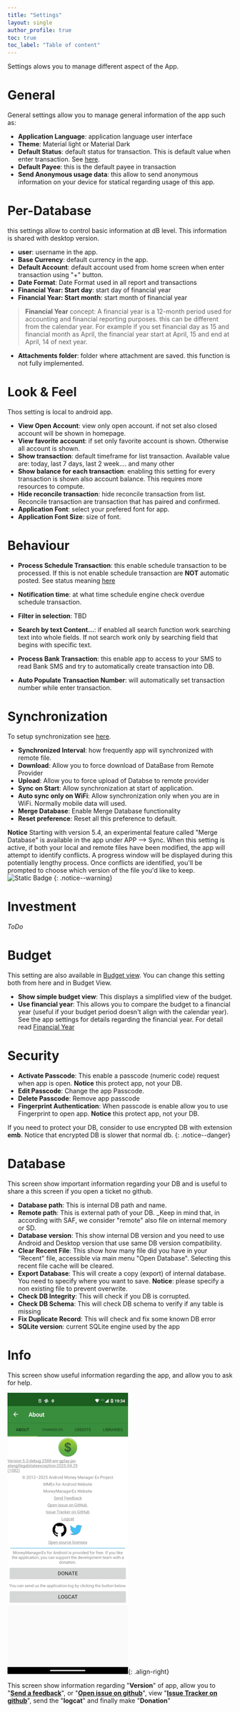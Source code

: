 ```yaml
---
title: "Settings"
layout: single
author_profile: true
toc: true
toc_label: "Table of content"
---
```


Settings alows you to manage different aspect of the App.


# General

General settings allow you to manage general information of the app such as:

- **Application Language**: application language user interface
- **Theme**: Material light or Material Dark
- **Default Status**: default status for transaction. This is default value when enter transaction. See [here](/usermanual/add_transaction/#transaction).
- **Default Payee**: this is the default payee in transaction
- **Send Anonymous usage data**: this allow to send anonymous information on your device for statical regarding usage of this app.

# Per-Database

this settings allow to control basic information at dB level. This information is shared with desktop version.

- **user**: username in the app.
- **Base Currency**: default currency in the app.
- **Default Account**: default account used from home screen when enter transaction using "+" button.
- **Date Format**: Date Format used in all report and transactions 
- **Financial Year: Start day**: start day of financial year 
- **Financial Year: Start month**: start month of financial year
> **Financial Year** concept: A financial year is a 12-month period used for accounting and financial reporting purposes. this can be different from the calendar year. For example if you set financial day as 15 and financial month as April, the financial year start at April, 15 and end at April, 14 of next year.
- **Attachments folder**: folder where attachment are saved. this function is not fully implemented.

# Look & Feel

Thos setting is local to android app.

- **View Open Account**: view only open account. if not set also closed account will be shown in homepage.
- **View favorite account**: if set only favorite account is shown. Otherwise all account is shown.
- **Show transaction**: default timeframe for list transaction. Available value are: today, 
last 7 days, last 2 week.... and many other
- **Show balance for each transaction**: enabling this setting for every transaction is shown also account balance. This requires more resources to compute.
- **Hide reconcile transaction**: hide reconcile transaction from list. Reconcile transaction are transaction that has paired and confirmed.
- **Application Font**: select your prefered font for app.
- **Application Font Size**: size of font.

# Behaviour 

- **Process Schedule Transaction**: this enable schedule transaction to be processed. If this is not enable schedule transaction are **NOT** automatic posted. See status meaning [here](/usermanual/#recurring-transactions)

- **Notification time**: at what time schedule engine check overdue schedule transaction.

- **Filter in selection**: TBD

- **Search by text Content...**: if enabled all search function work searching text into whole fields. If not search work only by searching field that begins with specific text.

- **Process Bank Transaction**: this enable app to access to your SMS to read Bank SMS and try to automatically create transaction into DB.

- **Auto Populate Transaction Number**: will automatically set transaction number while enter transaction.


# Synchronization 

To setup synchronization see [here](/quickstart/start_companion/).

- **Synchronized Interval**: how frequently app will synchronized with remote file.
- **Download**: Allow you to force download of DataBase from Remote Provider
- **Upload**: Allow you to force upload of Databse to remote provider
- **Sync on Start**: Allow synchronization at start of application.
- **Auto sync only on WiFi**: Allow synchronization only when you are in WiFi. Normally mobile data will used.
- **Merge Database**: Enable Merge Database functionality
- **Reset preference**: Reset all this preference to default.

**Notice** Starting with version 5.4, an experimental feature called "Merge Database" is available in the app under APP --> Sync. When this setting is active, if both your local and remote files have been modified, the app will attempt to identify conflicts. A progress window will be displayed during this potentially lengthy process. Once conflicts are identified, you'll be prompted to choose which version of the file you'd like to keep.
![Static Badge](https://img.shields.io/badge/new_in-5.4-gree)
{: .notice--warning}

# Investment 
_ToDo_

# Budget

This setting are also available in [Budget view](/usermanual/budget/index#managing-budgets). 
You can change this setting both from here and in Budget View.

- **Show simple budget view**: This displays a simplified view of the budget.
- **Use financial year**: This allows you to compare the budget to a financial year (useful if your budget period doesn't align with the calendar year). See the app settings for details regarding the financial year. For detail read [Financial Year](/usermanual/settings/#per-database)

# Security 

- **Activate Passcode**: This enable a passcode (numeric code) request when app is open. **Notice** this protect app, not your DB.
- **Edit Passcode**: Change the app Passcode.
- **Delete Passcode**: Remove app passcode
- **Fingerprint Authentication**: When passcode is enable allow you to use Fingerprint to open app. **Notice** this protect app, not your DB.

If you need to protect your DB, consider to use encrypted DB with extension **emb**. 
Notice that encrypted DB is slower that normal db.
{: .notice--danger}

# Database
This screen show important information regarding your DB and is useful to share a this screen if you open a ticket no github.

- **Database path**: This is internal DB path and name.
- **Remote path**: This is external path of your DB. _Keep in mind that, in according with SAF, we consider "remote" also file on internal memory or SD.
- **Database version**: This show internal DB version and you need to use Android and Desktop version that use same DB version compatibility.
- **Clear Recent File**: This show how many file did you have in your "Recent" file, accessible via main menu "Open Database". Selecting this recent file cache will be cleared.
- **Export Database**: This will create a copy (export) of internal database. You need to specify where you want to save. **Notice**: please specify a non existing file to prevent overwrite.
- **Check DB Integrity**: This will check if you DB is corrupted.
- **Check DB Schema**: This will check DB schema to verify if any table is missing
- **Fix Duplicate Record**: This will check and fix some known DB error
- **SQLite version**: current SQLite engine used by the app

# Info

This screen show useful information regarding the app, and allow you to ask for help.

![0.about.png](0.about.png){: .align-right}

This screen show information regarding "**Version**" of app, allow you to "**[Send a feedback](mailto:android@moneymanagerex.org)**", or "**[Open issue on github](https://github.com/moneymanagerex/android-money-manager-ex/issues)**", view "**[Issue Tracker on github](https://github.com/moneymanagerex/android-money-manager-ex/issues)**", send the "**logcat**" and finally make "**Donation**"
